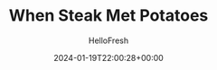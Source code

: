 ---
draft: true # Use this only for setting draft status
hidden: false # Use this to hide unwanted recipes
slug: # <post-title>
title: 'When Steak Met Potatoes'
description: "When cooking a date-night dinner for a loved one (or indulging in some personal TLC), it’s best to keep it simple, cupid. You’re more likely to impress by showing off your mastery of the classics than by breaking out the brulee blowtorch and nearly setting something on fire. So say “I love you” with a meal that never fails to please: steak and potatoes with creamed veggies and a peppercorn sauce. Call it steak au poivre if you wanna get fancy."
image: https://img.hellofresh.com/f_auto,fl_lossy,q_auto,w_1200/hellofresh_s3/image/peppercorn-steak-w06-e4014085.jpg
date: 2024-01-19T22:00:28+00:00
author: HelloFresh

tags: ['Gluten-free']
categories: "main course"
cuisines: "American"
allergens: ['Milk']

calories: 525
preptime: ['30 minutes']
cooktime: # 180 = 3 Hours | In minutes
totaltime: PT30M
servings: 2

links:
  - description: "When cooking a date-night dinner for a loved one (or indulging in some personal TLC), it’s best to keep it simple, cupid. You’re more likely to impress by showing off your mastery of the classics than by breaking out the brulee blowtorch and nearly setting something on fire. So say “I love you” with a meal that never fails to please: steak and potatoes with creamed veggies and a peppercorn sauce. Call it steak au poivre if you wanna get fancy."
    website: https://www.hellofresh.com/recipes/when-steak-met-potatoes-5857fcd16121bb11c124f383
    image: https://img.hellofresh.com/f_auto,fl_lossy,q_auto,w_1200/hellofresh_s3/image/peppercorn-steak-w06-e4014085.jpg
 
weight: # 1 | You can add weight to some posts to override the default sorting (date descending)

comments: false # Keep False

ingredients: ['12 ounce Sirloin Steak', '4 ounce Kale', '12 ounce Yukon Gold Potatoes', '1 unit Shallot', '4 tablespoon Sour Cream', '½ ounce Black Peppercorns', '1 unit Beef Stock Concentrate', 'unit Salt', 'unit Pepper', '1 tablespoon Vegetable Oil', '1 tablespoon Butter']

instructionTitles: ['Preheat and Prep', 'Roast Potatoes', 'Cook Kale', 'Sear Steak', 'Make Peppercorn Sauce', 'Make Creamed Kale and Plate']
instructions: ['Wash and dry all produce. Preheat oven to 400 degrees. Cut potatoes into ¾-inch-thick wedges. Remove and discard stems and ribs from kale. Chop or tear leaves into 1-inch pieces. Halve, peel, and mince shallot. Use a mallet or heavy pan to pound and crush peppercorns in their bag until coarsely ground.', 'Toss potatoes with a drizzle of oil and a pinch of salt and pepper on a baking sheet or baking dish. Roast in oven until tender and lightly browned, 30-35 minutes, tossing halfway through.', 'Melt 1 TBSP butter in a large pan over medium heat. Add kale and a splash of water. Cook until leaves are completely wilted and very tender, 4-5 minutes. Season with salt and pepper. Remove from heat, keeping kale in pan.', 'Heat a drizzle of oil in a medium pan over medium-high heat. Season steak all over with salt and pepper. Add to pan and cook to desired doneness, 4-7 minutes per side. Remove from pan and set aside to rest, 5 minutes.', 'Heat another drizzle of oil in same pan. Add shallot and ¼ tsp crushed peppercorns (more or less to taste). Cook until shallots are soft, 2-3 minutes. Add stock concentrate and ½ cup water. Scrape up any browned bits from pan. Bring to a simmer and let bubble until reduced by half, 2-3 minutes. Remove pan from heat, then stir in half the sour cream.', 'Return pan with kale to medium heat. When just warmed, remove from heat and stir in remaining sour cream. Season with salt and pepper. Slice steak against the grain. Divide between plates and serve next to potatoes and kale. Drizzle with sauce.']
---